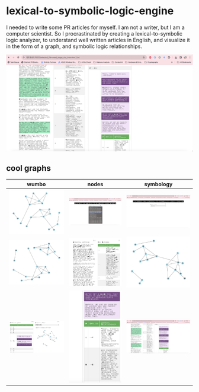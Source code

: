 # lexical-to-symbolic-logic-engine
I needed to write some PR articles for myself. I am not a writer, but I am a computer scientist. So I procrastinated by creating a lexical-to-symbolic logic analyzer, to understand well written articles in English, and visualize it in the form of a graph, and symbolic logic relationships.

![Graph Image](docs/preview.2.png)

## cool graphs

| wumbo | nodes | symbology |
|---------|---------|---------|
| ![Image 1](static/graph_images/graph_20240327_143021.png) | ![Image 2](docs/preview.0.png) | ![Image 3](docs/preview.1.png) |
| ![Image 4](static/graph_images/graph_20240327_142851.png) | ![Image 5](docs/preview.5.png) | ![Image 6](static/graph_images/graph_20240327_135439.png) |
| ![Image 7](docs/preview.4.png) | ![Image 8](docs/preview.3.png) | ![Image 9](docs/preview.2.png) |

